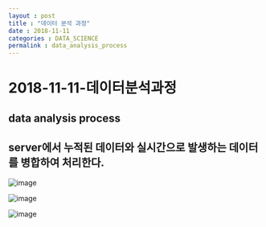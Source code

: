 ```yaml
---
layout : post
title : "데이터 분석 과정"
date : 2018-11-11 
categories : DATA_SCIENCE
permalink : data_analysis_process
---
```


# 2018-11-11-데이터분석과정

## data analysis process
## server에서 누적된 데이터와 실시간으로 발생하는 데이터를 병합하여 처리한다.

![image](https://blogfiles.pstatic.net/MjAxODExMTNfMjYx/MDAxNTQyMDkyMDQ5NTEw.tOUzbyysp27P04g5o2-DDT6YBEvQK45-eFmiCCuTO5sg.L8azYbP2Q_nH21dbIxLU57mEvGxsuAEDtyLoWQydz40g.PNG.jnh04188/1.png)

![image](https://blogfiles.pstatic.net/MjAxODExMTNfNjAg/MDAxNTQyMDkyMDQ5Nzcx.Hx1rFUSS8v0c2jUBK1-KWc4iQ_HEVbzkGgtcSX6aZjgg.SWgPqsi4Sls4Sj7jgrhcVJvjX9nwU_4NF-WVledBv6Mg.PNG.jnh04188/2.png)

![image](https://blogfiles.pstatic.net/MjAxODExMTNfMzEg/MDAxNTQyMDkyMDUwMDU4.ZGWbSEho45PKZMi8gWVYFxXOKg7lj3xJkLmlq1BLBqgg.Ayq_dwTIT6JHeHbeTOPP9xJ95URpZoxc8zoyK2qxqjAg.PNG.jnh04188/3.png)


